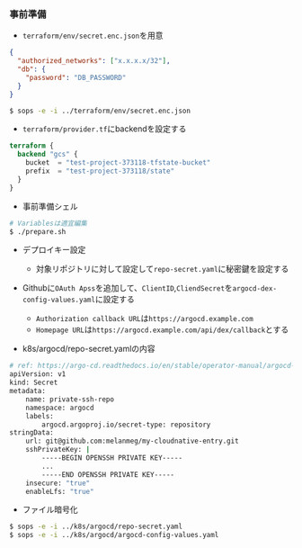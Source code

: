 ### 事前準備

- `terraform/env/secret.enc.json`を用意

```json
{
  "authorized_networks": ["x.x.x.x/32"],
  "db": {
    "password": "DB_PASSWORD"
  }
}
```

```bash
$ sops -e -i ../terraform/env/secret.enc.json
```

- `terraform/provider.tf`にbackendを設定する
```tf
terraform {
  backend "gcs" {
    bucket  = "test-project-373118-tfstate-bucket"
    prefix  = "test-project-373118/state"
  }
}
```

- 事前準備シェル

```bash
# Variablesは適宜編集
$ ./prepare.sh
```

- デプロイキー設定
  - 対象リポジトリに対して設定して`repo-secret.yaml`に秘密鍵を設定する

- Githubに`OAuth Apss`を追加して、`ClientID`,`CliendSecret`を`argocd-dex-config-values.yaml`に設定する
  - `Authorization callback URL`は`https://argocd.example.com`
  - `Homepage URL`は`https://argocd.example.com/api/dex/callback`とする

- k8s/argocd/repo-secret.yamlの内容

```bash
# ref: https://argo-cd.readthedocs.io/en/stable/operator-manual/argocd-repositories-yaml/
apiVersion: v1
kind: Secret
metadata:
    name: private-ssh-repo
    namespace: argocd
    labels:
        argocd.argoproj.io/secret-type: repository
stringData:
    url: git@github.com:melanmeg/my-cloudnative-entry.git
    sshPrivateKey: |
        -----BEGIN OPENSSH PRIVATE KEY-----
        ...
        -----END OPENSSH PRIVATE KEY-----
    insecure: "true"
    enableLfs: "true"
```

- ファイル暗号化
```bash
$ sops -e -i ../k8s/argocd/repo-secret.yaml
$ sops -e -i ../k8s/argocd/argocd-config-values.yaml
```
